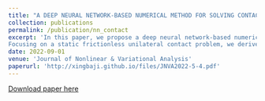```yaml
---
title: "A DEEP NEURAL NETWORK-BASED NUMERICAL METHOD FOR SOLVING CONTACT PROBLEMS"
collection: publications
permalink: /publication/nn_contact
excerpt: 'In this paper, we propose a deep neural network-based numerical method for solving contact problems. 
Focusing on a static frictionless unilateral contact problem, we derive its weak formulation and prove that the solution of the weak formulation is also the minimizer of the corresponding energy functional. By converting the original contact problem into a minimization problem, a deep neural network is adopted to approximate the solution and solve the minimization problem. Numerical results demonstrate the effectiveness and accuracy of our method.'
date: 2022-09-01
venue: 'Journal of Nonlinear & Variational Analysis'
paperurl: 'http://xingbaji.github.io/files/JNVA2022-5-4.pdf'
---
```


[Download paper here](http://xingbaji.github.io/files/JNVA2022-5-4.pdf)
